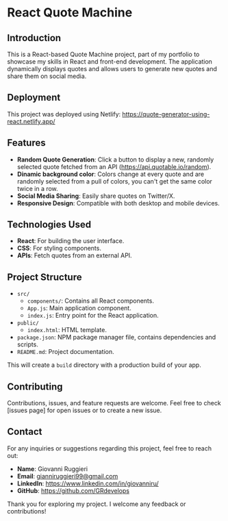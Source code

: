 # React Quote Machine

## Introduction
This is a React-based Quote Machine project, part of my portfolio to showcase my skills in React and front-end development. The application dynamically displays quotes and allows users to generate new quotes and share them on social media.

## Deployment
This project was deployed using Netlify: https://quote-generator-using-react.netlify.app/

## Features
- **Random Quote Generation**: Click a button to display a new, randomly selected quote fetched from an API (https://api.quotable.io/random).
- **Dinamic background color**: Colors change at every quote and are randomly selected from a pull of colors, you can't get the same color twice in a row.
- **Social Media Sharing**: Easily share quotes on Twitter/X.
- **Responsive Design**: Compatible with both desktop and mobile devices.

## Technologies Used
- **React**: For building the user interface.
- **CSS**: For styling components.
- **APIs**: Fetch quotes from an external API.

## Project Structure
- `src/`
  - `components/`: Contains all React components.
  - `App.js`: Main application component.
  - `index.js`: Entry point for the React application.
- `public/`
  - `index.html`: HTML template.
- `package.json`: NPM package manager file, contains dependencies and scripts.
- `README.md`: Project documentation.

This will create a `build` directory with a production build of your app.

## Contributing
Contributions, issues, and feature requests are welcome. Feel free to check [issues page] for open issues or to create a new issue.

## Contact
For any inquiries or suggestions regarding this project, feel free to reach out:
- **Name**: Giovanni Ruggieri
- **Email**: gianniruggieri99@gmail.com
- **LinkedIn**: https://www.linkedin.com/in/giovanniru/
- **GitHub**: https://github.com/GRdevelops

Thank you for exploring my project. I welcome any feedback or contributions!






